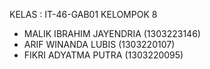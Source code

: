 KELAS : IT-46-GAB01
KELOMPOK 8

- MALIK IBRAHIM JAYENDRIA (1303223146)
- ARIF WINANDA LUBIS (1303220107)
- FIKRI ADYATMA PUTRA (1303220095)
